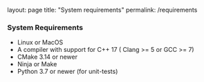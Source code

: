layout: page
title: "System requirements"
permalink: /requirements


### System Requirements
 - Linux or MacOS
 - A compiler with support for C++ 17 ( Clang >= 5 or GCC >= 7)
 - CMake 3.14 or newer
 - Ninja or Make
 - Python 3.7 or newer (for unit-tests)